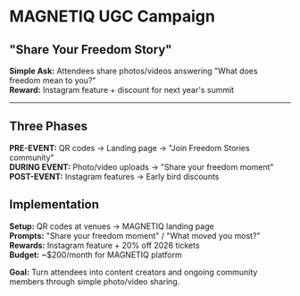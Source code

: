 # MAGNETIQ UGC Campaign
## "Share Your Freedom Story"

**Simple Ask:** Attendees share photos/videos answering "What does freedom mean to you?"  
**Reward:** Instagram feature + discount for next year's summit

---

## **Three Phases**

**PRE-EVENT:** QR codes → Landing page → "Join Freedom Stories community"  
**DURING EVENT:** Photo/video uploads → "Share your freedom moment"  
**POST-EVENT:** Instagram features → Early bird discounts

## **Implementation**

**Setup:** QR codes at venues → MAGNETIQ landing page  
**Prompts:** "Share your freedom moment" / "What moved you most?"  
**Rewards:** Instagram feature + 20% off 2026 tickets  
**Budget:** ~$200/month for MAGNETIQ platform

**Goal:** Turn attendees into content creators and ongoing community members through simple photo/video sharing.
